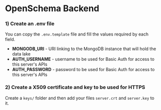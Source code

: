 # OpenSchema Backend

### 1) Create an .env file

You can copy the `.env.template` file and fill the values required by each field.

* **MONGODB_URI** - URI linking to the MongoDB instance that will hold the data lake
* **AUTH_USERNAME** - username to be used for Basic Auth for access to this server's APIs
* **AUTH_PASSWORD** - password to be used for Basic Auth for access to this server's APIs


### 2) Create a X509 certificate and key to be used for HTTPS

Create a `keys/` folder and then add your files `server.crt` and `server.key` to it.